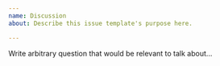 ```yaml
---
name: Discussion
about: Describe this issue template's purpose here.

---
```


Write arbitrary question that would be relevant to talk about…
